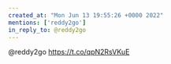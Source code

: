 ```yaml
---
created_at: "Mon Jun 13 19:55:26 +0000 2022"
mentions: ['reddy2go']
in_reply_to: @reddy2go
---
```


@reddy2go https://t.co/qpN2RsVKuE